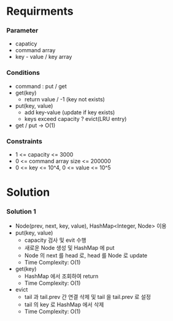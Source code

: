 # Requirments
### Parameter
* capaticy
* command array
* key - value / key array

### Conditions
* command : put / get
* get(key)
    * return value / -1 (key not exists)
* put(key, value)
    * add key-value (update if key exists)
    * keys exceed capacity ? evict(LRU entry)
* get / put -> O(1)

### Constraints
* 1 <= capacity <= 3000
* 0 <= command array size <= 200000
* 0 <= key <= 10^4, 0 <= value <= 10^5


# Solution
### Solution 1
* Node(prev, next, key, value), HashMap<Integer, Node> 이용
* put(key, value)
	* capacity 검사 및 evit 수행
	* 새로운 Node 생성 및 HashMap 에 put
	* Node 의 next 를 head 로, head 를 Node 로 update
	* Time Complexity: O(1)
* get(key)
	* HashMap 에서 조회하여 return
	* Time Complexity: O(1)
* evict
	* tail 과 tail.prev 간 연결 삭제 및 tail 을 tail.prev 로 설정
	* tail 의 key 로 HashMap 에서 삭제
	* Time Complexity: O(1)
